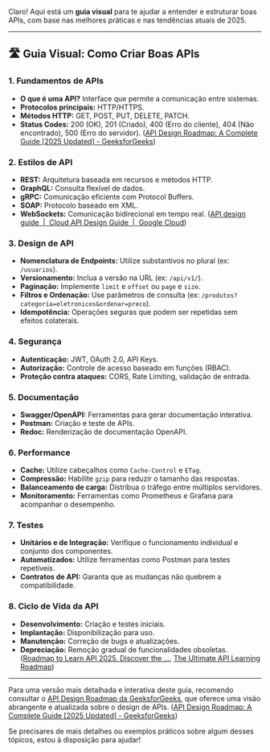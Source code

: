 Claro! Aqui está um **guia visual** para te ajudar a entender e estruturar boas APIs, com base nas melhores práticas e nas tendências atuais de 2025.

---

## 🛣️ Guia Visual: Como Criar Boas APIs

### 1. **Fundamentos de APIs**
- **O que é uma API?** Interface que permite a comunicação entre sistemas.
- **Protocolos principais:** HTTP/HTTPS.
- **Métodos HTTP:** GET, POST, PUT, DELETE, PATCH.
- **Status Codes:** 200 (OK), 201 (Criado), 400 (Erro do cliente), 404 (Não encontrado), 500 (Erro do servidor). ([API Design Roadmap: A Complete Guide [2025 Updated] - GeeksforGeeks](https://www.geeksforgeeks.org/api-design/?utm_source=chatgpt.com))

### 2. **Estilos de API**
- **REST:** Arquitetura baseada em recursos e métodos HTTP.
- **GraphQL:** Consulta flexível de dados.
- **gRPC:** Comunicação eficiente com Protocol Buffers.
- **SOAP:** Protocolo baseado em XML.
- **WebSockets:** Comunicação bidirecional em tempo real. ([API design guide  |  Cloud API Design Guide  |  Google Cloud](https://cloud.google.com/apis/design?utm_source=chatgpt.com))

### 3. **Design de API**
- **Nomenclatura de Endpoints:** Utilize substantivos no plural (ex: `/usuarios`).
- **Versionamento:** Inclua a versão na URL (ex: `/api/v1/`).
- **Paginação:** Implemente `limit` e `offset` ou `page` e `size`.
- **Filtros e Ordenação:** Use parâmetros de consulta (ex: `/produtos?categoria=eletronicos&ordenar=preco`).
- **Idempotência:** Operações seguras que podem ser repetidas sem efeitos colaterais.

### 4. **Segurança**
- **Autenticação:** JWT, OAuth 2.0, API Keys.
- **Autorização:** Controle de acesso baseado em funções (RBAC).
- **Proteção contra ataques:** CORS, Rate Limiting, validação de entrada.

### 5. **Documentação**
- **Swagger/OpenAPI:** Ferramentas para gerar documentação interativa.
- **Postman:** Criação e teste de APIs.
- **Redoc:** Renderização de documentação OpenAPI.

### 6. **Performance**
- **Cache:** Utilize cabeçalhos como `Cache-Control` e `ETag`.
- **Compressão:** Habilite `gzip` para reduzir o tamanho das respostas.
- **Balanceamento de carga:** Distribua o tráfego entre múltiplos servidores.
- **Monitoramento:** Ferramentas como Prometheus e Grafana para acompanhar o desempenho.

### 7. **Testes**
- **Unitários e de Integração:** Verifique o funcionamento individual e conjunto dos componentes.
- **Automatizados:** Utilize ferramentas como Postman para testes repetíveis.
- **Contratos de API:** Garanta que as mudanças não quebrem a compatibilidade.

### 8. **Ciclo de Vida da API**
- **Desenvolvimento:** Criação e testes iniciais.
- **Implantação:** Disponibilização para uso.
- **Manutenção:** Correção de bugs e atualizações.
- **Depreciação:** Remoção gradual de funcionalidades obsoletas. ([Roadmap to Learn API 2025. Discover the ...](https://medium.com/%40ashinno43/roadmap-to-learn-api-2025-4d9062996f26?utm_source=chatgpt.com), [The Ultimate API Learning Roadmap](https://bytebytego.com/guides/the-ultimate-api-learning-roadmap/?utm_source=chatgpt.com))

---

Para uma versão mais detalhada e interativa deste guia, recomendo consultar o [API Design Roadmap da GeeksforGeeks](https://www.geeksforgeeks.org/api-design/), que oferece uma visão abrangente e atualizada sobre o design de APIs. ([API Design Roadmap: A Complete Guide [2025 Updated] - GeeksforGeeks](https://www.geeksforgeeks.org/api-design/?utm_source=chatgpt.com))

Se precisares de mais detalhes ou exemplos práticos sobre algum desses tópicos, estou à disposição para ajudar! 